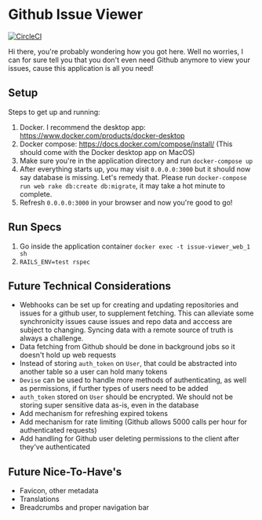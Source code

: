 # Github Issue Viewer 

[![CircleCI](https://circleci.com/gh/dfan1028/issue-viewer.svg?style=svg)](https://circleci.com/gh/dfan1028/issue-viewer)

Hi there, you're probably wondering how you got here. Well no worries, I can for sure tell you that you don't even need Github anymore to view your issues, cause this application is all you need!

## Setup

Steps to get up and running:
1. Docker. I recommend the desktop app: https://www.docker.com/products/docker-desktop
2. Docker compose: https://docs.docker.com/compose/install/ (This should come with the Docker desktop app on MacOS)
3. Make sure you're in the application directory and run `docker-compose up`
4. After everything starts up, you may visit `0.0.0.0:3000` but it should now say database is missing. Let's remedy that. Please run `docker-compose run web rake db:create db:migrate`, it may take a hot minute to complete.
5. Refresh `0.0.0.0:3000` in your browser and now you're good to go!

## Run Specs

1. Go inside the application container `docker exec -t issue-viewer_web_1 sh`
2. `RAILS_ENV=test rspec`

## Future Technical Considerations

- Webhooks can be set up for creating and updating repositories and issues for a github user, to supplement fetching. This can alleviate some synchronicity issues cause issues and repo data and acccess are subject to changing. Syncing data with a remote source of truth is always a challenge.
- Data fetching from Github should be done in background jobs so it doesn't hold up web requests
- Instead of storing `auth_token` on `User`, that could be abstracted into another table so a user can hold many tokens
- `Devise` can be used to handle more methods of authenticating, as well as permissions, if further types of users need to be added
- `auth_token` stored on `User` should be encrypted. We should not be storing super sensitive data as-is, even in the database
- Add mechanism for refreshing expired tokens
- Add mechanism for rate limiting (Github allows 5000 calls per hour for authenticated requests)
- Add handling for Github user deleting permissions to the client after they've authenticated

## Future Nice-To-Have's

- Favicon, other metadata
- Translations
- Breadcrumbs and proper navigation bar

